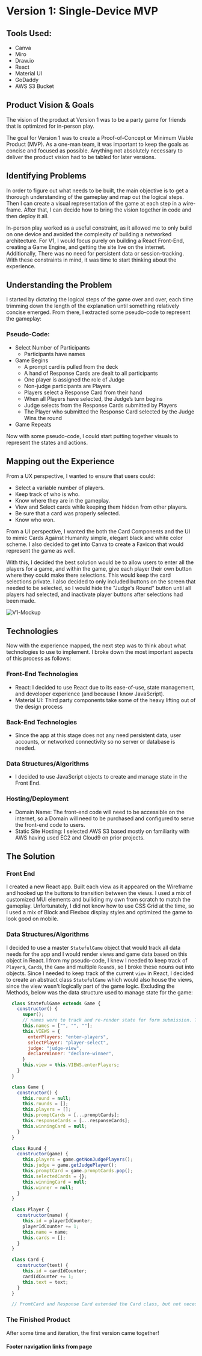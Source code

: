 # Version 1: Single-Device MVP

## Tools Used:
- Canva
- Miro
- Draw.io
- React
- Material UI
- GoDaddy
- AWS S3 Bucket

## Product Vision & Goals
The vision of the product at Version 1 was to be a party game for friends that is optimized for in-person play.

The goal for Version 1 was to create a Proof-of-Concept or Minimum Viable Product (MVP). As a one-man team, it was important to keep the goals as concise and focused as possible. Anything not absolutely necessary to deliver the product vision had to be tabled for later versions.  

## Identifying Problems
In order to figure out what needs to be built, the main objective is to get a thorough understanding of the gameplay and map out the logical steps. Then I can create a visual representation of the game at each step in a wire-frame.  After that, I can decide how to bring the vision together in code and then deploy it all.

In-person play worked as a useful constraint, as it allowed me to only build on one device and avoided the complexity of building a networked architecture. For V1, I would focus purely on building a React Front-End, creating a Game Engine, and getting the site live on the internet. Additionally, There was no need for persistent data or session-tracking.  With these constraints in mind, it was time to start thinking about the experience.

## Understanding the Problem
I started by dictating the logical steps of the game over and over, each time trimming down the length of the explanation until something relatively concise emerged. From there, I extracted some pseudo-code to represent the gameplay:

### Pseudo-Code:
- Select Number of Participants
  -	Participants have names
- Game Begins
  -	A prompt card is pulled from the deck
  -	A hand of Response Cards are dealt to all participants
  -	One player is assigned the role of Judge
  -	Non-judge participants are Players
  -	Players select a Response Card from their hand
  -	When all Players have selected, the Judge’s turn begins
  -	Judge selects from the Response Cards submitted by Players
  -	The Player who submitted the Response Card selected by the Judge Wins the round
- Game Repeats

Now with some pseudo-code, I could start putting together visuals to represent the states and actions.

## Mapping out the Experience
From a UX perspective, I wanted to ensure that users could:

-	Select a variable number of players.
-	Keep track of who is who.
-	Know where they are in the gameplay.
-	View and Select cards while keeping them hidden from other players.
-	Be sure that a card was properly selected.
-	Know who won.

From a UI perspective, I wanted the both the Card Components and the UI to mimic Cards Against Humanity simple, elegant black and white color scheme. I also decided to get into Canva to create a Favicon that would represent the game as well.

With this, I decided the best solution would be to allow users to enter all the players for a game, and within the game, give each player their own button where they could make there selections. This would keep the card selections private. I also decided to only included buttons on the screen that needed to be selected, so I would hide the "Judge's Round" button until all players had selected, and inactivate player buttons after selections had been made.

![V1-Mockup](../../assets/Project/V1/V1-Mockup.png)

## Technologies
Now with the experience mapped, the next step was to think about what technologies to use to implement. I broke down the most important aspects of this process as follows:

###	Front-End Technologies
- React: I decided to use React due to its ease-of-use, state management, and developer experience (and because I know JavaScript). 
- Material UI: Third party components take some of the heavy lifting out of the design process

### Back-End Technologies
- Since the app at this stage does not any need persistent data, user accounts, or networked connectivity so no server or database is needed.

### Data Structures/Algorithms
- I decided to use JavaScript objects to create and manage state in the Front End.

### Hosting/Deployment
- Domain Name: The front-end code will need to be accessible on the internet, so a Domain will need to be purchased and configured to serve the front-end code to users.  
- Static Site Hosting: I selected AWS S3 based mostly on familiarity with AWS having used EC2 and Cloud9 on prior projects.


## The Solution

### Front End
I created a new React app. Built each view as it appeared on the Wireframe and hooked up the buttons to transition between the views. I used a mix of customized MUI elements and builiding my own from scratch to match the gameplay.  Unfortunately, I did not know how to use CSS Grid at the time, so I used a mix of Block and Flexbox display styles and optimized the game to look good on mobile.

### Data Structures/Algorithms
I decided to use a master `StatefulGame` object that would track all data needs for the app and I would render views and game data based on this object in React.  I from my pseudo-code, I knew I needed to keep track of `Player`s, `Card`s, the `Game` and multiple `Round`s, so I broke these nouns out into objects. Since I needed to keep track of the current `view` in React, I decided to create an abstract class `StatefulGame` which would also house the views, since the view wasn't logically part of the game logic. Excluding the Methods, below was the data structure used to manage state for the game:

```javascript
  class StatefulGame extends Game {
    constructor() {
      super();
      // names were to track and re-render state for form submission. This was removed in V2.
      this.names = ["", "", ""];
      this.VIEWS = {
        enterPlayers: "enter-players",
        selectPlayer: "player-select",
        judge: "judge-view",
        declareWinner: "declare-winner",
      }
      this.view = this.VIEWS.enterPlayers;
    }
  }

  class Game {
    constructor() {
      this.round = null;
      this.rounds = [];
      this.players = [];
      this.promptCards = [...promptCards];
      this.responseCards = [...responseCards];
      this.winningCard = null;
    }
  }

  class Round {
    constructor(game) {
      this.players = game.getNonJudgePlayers();
      this.judge = game.getJudgePlayer();
      this.promptCard = game.promptCards.pop();
      this.selectedCards = {};
      this.winningCard = null;
      this.winner = null;
    }
  }

  class Player {
    constructor(name) {
      this.id = playerIdCounter;
      playerIdCounter += 1;
      this.name = name;
      this.cards = [];
    }
  }

  class Card {
    constructor(text) {
      this.id = cardIdCounter;
      cardIdCounter += 1;
      this.text = text;
    }
  }

  // PromtCard and Response Card extended the Card class, but not necessary for understanding the architecture
```

### The Finished Product

After some time and iteration, the first version came together!



#### Footer navigation links from page
